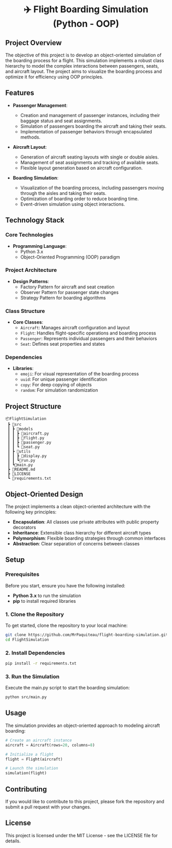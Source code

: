 <h1 align="center"> ✈️ Flight Boarding Simulation (Python - OOP)</h1>

## Project Overview

The objective of this project is to develop an object-oriented simulation of the boarding process for a flight. This simulation implements a robust class hierarchy to model the complex interactions between passengers, seats, and aircraft layout. The project aims to visualize the boarding process and optimize it for efficiency using OOP principles.

## Features

- **Passenger Management**:
  - Creation and management of passenger instances, including their baggage status and seat assignments.
  - Simulation of passengers boarding the aircraft and taking their seats.
  - Implementation of passenger behaviors through encapsulated methods.

- **Aircraft Layout**:
  - Generation of aircraft seating layouts with single or double aisles.
  - Management of seat assignments and tracking of available seats.
  - Flexible layout generation based on aircraft configuration.

- **Boarding Simulation**:
  - Visualization of the boarding process, including passengers moving through the aisles and taking their seats.
  - Optimization of boarding order to reduce boarding time.
  - Event-driven simulation using object interactions.

## Technology Stack

### Core Technologies
- **Programming Language**:
  - Python 3.x
  - Object-Oriented Programming (OOP) paradigm

### Project Architecture
- **Design Patterns**:
  - Factory Pattern for aircraft and seat creation
  - Observer Pattern for passenger state changes
  - Strategy Pattern for boarding algorithms

### Class Structure
- **Core Classes**:
  - `Aircraft`: Manages aircraft configuration and layout
  - `Flight`: Handles flight-specific operations and boarding process
  - `Passenger`: Represents individual passengers and their behaviors
  - `Seat`: Defines seat properties and states

### Dependencies
- **Libraries**:
  - `emoji`: For visual representation of the boarding process
  - `uuid`: For unique passenger identification
  - `copy`: For deep copying of objects
  - `random`: For simulation randomization

## Project Structure

```
📦FlightSimulation
 ┣ 📂src
 ┃ ┣ 📂models
 ┃ ┃ ┣ 🐍aircraft.py
 ┃ ┃ ┣ 🐍flight.py 
 ┃ ┃ ┣ 🐍passenger.py
 ┃ ┃ ┗ 🐍seat.py
 ┃ ┣ 📂utils
 ┃ ┃ ┣ 🐍display.py
 ┃ ┃ ┗🐍run.py
 ┃ ┗🐍main.py
 ┣ 📜README.md
 ┣ 📜LICENSE
 ┗ 📜requirements.txt
```

## Object-Oriented Design

The project implements a clean object-oriented architecture with the following key principles:

- **Encapsulation**: All classes use private attributes with public property decorators
- **Inheritance**: Extensible class hierarchy for different aircraft types
- **Polymorphism**: Flexible boarding strategies through common interfaces
- **Abstraction**: Clear separation of concerns between classes

## Setup

### Prerequisites

Before you start, ensure you have the following installed:

- **Python 3.x** to run the simulation
- **pip** to install required libraries

### 1. Clone the Repository

To get started, clone the repository to your local machine:

```bash
git clone https://github.com/MrPaquiteau/flight-boarding-simulation.git
cd FlightSimulation
```

### 2. Install Dependencies
```bash
pip install -r requirements.txt
```

### 3. Run the Simulation
Execute the main.py script to start the boarding simulation:

```bash
python src/main.py
```

## Usage

The simulation provides an object-oriented approach to modeling aircraft boarding:

```python
# Create an aircraft instance
aircraft = Aircraft(rows=20, columns=8)

# Initialize a flight
flight = Flight(aircraft)

# Launch the simulation
simulation(flight)
```

## Contributing

If you would like to contribute to this project, please fork the repository and submit a pull request with your changes.

## License

This project is licensed under the MIT License - see the LICENSE file for details.
